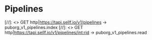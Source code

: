 # <a name="pipelines"></a>Pipelines

[//]: <> GET http|https://tapi.sellf.io/v1/pipelines -> puborg_v1_pipelines.index
[//]: <> GET http|https://tapi.sellf.io/v1/pipelines/<int:rid> -> puborg_v1_pipelines.read
